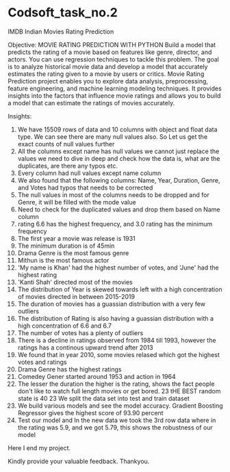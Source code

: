 # Codsoft_task_no.2
IMDB Indian Movies Rating Prediction

Objective:
 MOVIE RATING PREDICTION WITH PYTHON Build a model that predicts the rating of a movie based on features like genre, director, and actors. You can use regression
techniques to tackle this problem. The goal is to analyze historical movie data and develop a model that accurately estimates the rating given to a movie by users or critics.
Movie Rating Prediction project enables you to explore data analysis, preprocessing, feature engineering, and machine learning modeling techniques. It provides insights into the factors 
that influence movie ratings and allows you to build a model that can estimate the ratings of movies accurately.

Insights:
1. We  have 15509 rows of data and 10 columns with object and float data type. We can see there are many null values also. So Let us get the exact counts of null values further
2. All the columns except name has null values we cannot just replace the values we need to dive in deep and check how the data is, what are the duplicates, are there any typos etc.
3. Every column had null values except name column
4. We also found that the following columns: Name, Year, Duration, Genre, and Votes had typos that needs to be corrected
5. The null values in most of the columns needs to be dropped and for Genre, it will be filled with the mode value
6. Need to check for the duplicated values and drop them based on Name column
7. rating 6.6 has the highest frequency, and 3.0 rating has the minimum frequency
8. The first year a movie was release is 1931
9. The minimum duration is of 45min
10. Drama Genre is the most famous genre
11. Mithun is the most famous actor
12. 'My name is Khan' had the highest number of votes, and 'June' had the highest rating
13. 'Kanti Shah' directed most of the movies
14. The distribution of Year is skewed towards left with a high concentration of movies directed in between 2015-2019
15. The duration of movies has a guassian distribution with a very few outliers
16. The distribution of Rating is also having a guassian distribution with a high concentration of 6.6 and 6.7
17. The number of votes has a plenty of outliers
18. There is a decline in ratings observed from 1984 till 1993, however the ratings has a continous upward trend after 2013
19. We found that in year 2010, some movies relased which got the highest votes and ratings
20. Drama Genre has the highest ratings
21. Comedey Gener started around 1953 and action in 1964
22. The lesser the duration the higher is the rating, shows the fact people don't like to watch full length movies or get bored.
23 tHE BEST random state is 40
23 We split the data set into test and train dataset
24. We build various models and see the model accuracy. Gradient Boosting Regressor gives the highest score of 93.90 percent
25. Test our model and In the new data we took the 3rd row data where in the rating was 5.9, and we got 5.79, this shows the robustness of our model

Here I end my project.

Kindly provide your valuable feedback. Thankyou.
